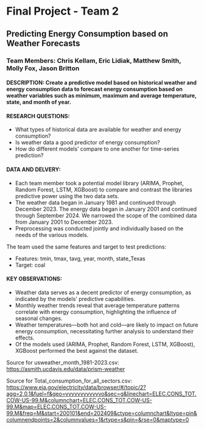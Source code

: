 # Final Project - Team 2
## Predicting Energy Consumption based on Weather Forecasts
### Team Members: Chris Kellam, Eric Lidiak, Matthew Smith, Molly Fox, Jason Britton
#### DESCRIPTION: Create a predictive model based on historical weather and energy consumption data to forecast energy consumption based on weather variables such as minimum, maximum and average temperature, state, and month of year. 

#### RESEARCH QUESTIONS: 
- What types of historical data are available for weather and energy consumption?
- Is weather data a good predictor of energy consumption?
- How do different models’ compare to one another for time-series prediction?

#### DATA AND DELVERY: 
- Each team member took a potential model library (ARIMA, Prophet, Random Forest, LSTM, XGBoost) to compare and contrast the libraries predictive power using the two data sets.
- The weather data began in January 1981 and continued through December 2023. The energy data began in January 2001 and continued through September 2024. We narrowed the scope of the combined data from January 2001 to December 2023. 
- Preprocessing was conducted jointly and individually based on the needs of the various models.

The team used the same features and target to test predictions: 
- Features: tmin, tmax, tavg, year, month, state_Texas
- Target: coal

#### KEY OBSERVATIONS: 
- Weather data serves as a decent predictor of energy consumption, as indicated by the models' predictive capabilities.
- Monthly weather trends reveal that average temperature patterns correlate with energy consumption, highlighting the influence of seasonal changes.
- Weather temperatures—both hot and cold—are likely to impact on future energy consumption, necessitating further analysis to understand their effects.
- Of the models used (ARIMA, Prophet, Random Forest, LSTM, XGBoost), XGBoost performed the best against the dataset. 

Source for usweather_month_1981-2023.csv: https://asmith.ucdavis.edu/data/prism-weather

Source for Total_consumption_for_all_sectors.csv:	https://www.eia.gov/electricity/data/browser/#/topic/2?agg=2,0,1&fuel=f&geo=vvvvvvvvvvvvo&sec=g&linechart=ELEC.CONS_TOT.COW-US-99.M&columnchart=ELEC.CONS_TOT.COW-US-99.M&map=ELEC.CONS_TOT.COW-US-99.M&freq=M&start=200101&end=202409&ctype=columnchart&ltype=pin&columnendpoints=2&columnvalues=1&rtype=s&pin=&rse=0&maptype=0																																																									

